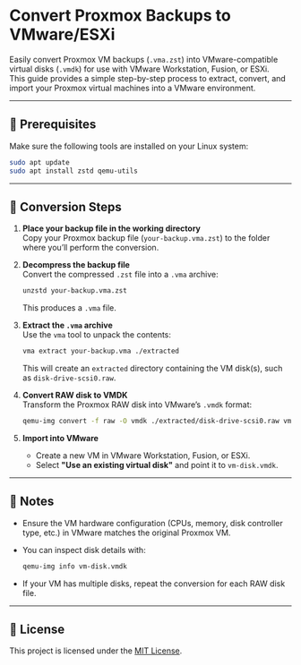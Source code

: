 # Convert Proxmox Backups to VMware/ESXi

Easily convert Proxmox VM backups (`.vma.zst`) into VMware-compatible virtual disks (`.vmdk`) for use with VMware Workstation, Fusion, or ESXi.  
This guide provides a simple step-by-step process to extract, convert, and import your Proxmox virtual machines into a VMware environment.  

---

## 🚀 Prerequisites

Make sure the following tools are installed on your Linux system:

```bash
sudo apt update
sudo apt install zstd qemu-utils
```

---

## 🔄 Conversion Steps

1. **Place your backup file in the working directory**  
   Copy your Proxmox backup file (`your-backup.vma.zst`) to the folder where you’ll perform the conversion.

2. **Decompress the backup file**  
   Convert the compressed `.zst` file into a `.vma` archive:

   ```bash
   unzstd your-backup.vma.zst
   ```

   This produces a `.vma` file.

3. **Extract the `.vma` archive**  
   Use the `vma` tool to unpack the contents:

   ```bash
   vma extract your-backup.vma ./extracted
   ```

   This will create an `extracted` directory containing the VM disk(s), such as `disk-drive-scsi0.raw`.

4. **Convert RAW disk to VMDK**  
   Transform the Proxmox RAW disk into VMware’s `.vmdk` format:

   ```bash
   qemu-img convert -f raw -O vmdk ./extracted/disk-drive-scsi0.raw vm-disk.vmdk
   ```

5. **Import into VMware**  
   - Create a new VM in VMware Workstation, Fusion, or ESXi.  
   - Select **"Use an existing virtual disk"** and point it to `vm-disk.vmdk`.

---

## 📌 Notes

- Ensure the VM hardware configuration (CPUs, memory, disk controller type, etc.) in VMware matches the original Proxmox VM.  
- You can inspect disk details with:

  ```bash
  qemu-img info vm-disk.vmdk
  ```

- If your VM has multiple disks, repeat the conversion for each RAW disk file.

---

## 📜 License

This project is licensed under the [MIT License](LICENSE).  
